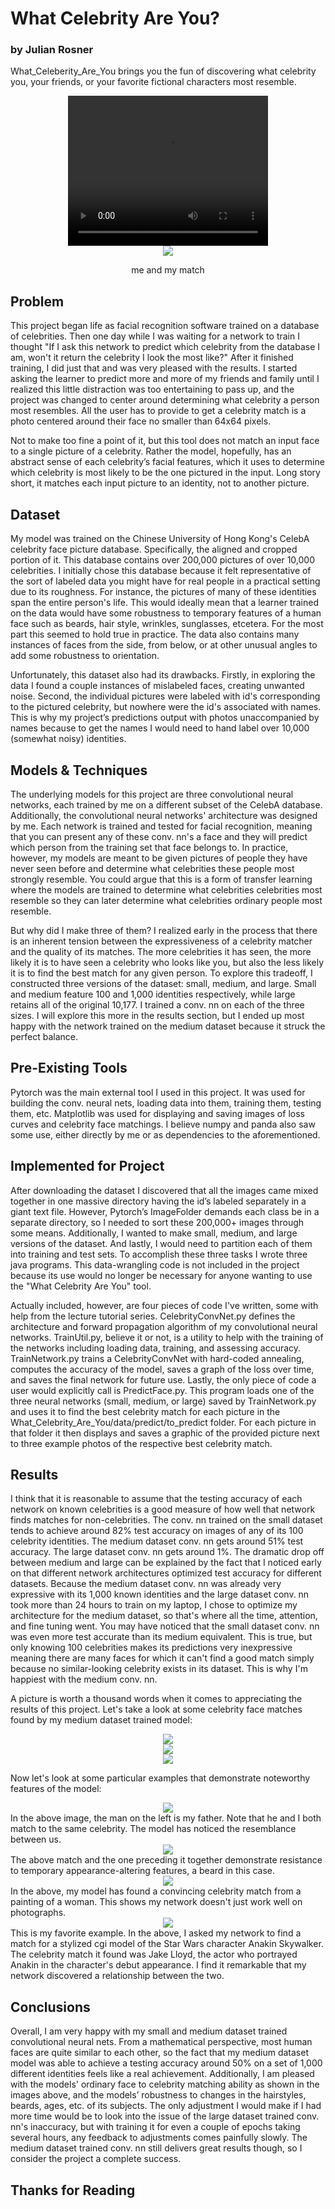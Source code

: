 # What Celebrity Are You?
### by Julian Rosner

What_Celeberity_Are_You brings you the fun of discovering what celebrity you, your friends, or your favorite fictional characters most resemble.


<div align="center">
  <video width="320" height="240" controls>
    <source src="https://github.com//julianrosner//What_Celebrity_Are_You//blob//main//explanation_and_demo.mp4" type="video/mp4">
  Your browser does not support the video tag.
  </video>
</div>

<div align="center">
  <img src="https://github.com//julianrosner//What_Celebrity_Are_You//blob//main//figs//medium_me.jpg?raw=true">
  <p>me and my match</p>
</div>

## Problem
This project began life as facial recognition software trained on a database of celebrities. Then one day while I was waiting for a network to train I thought "If I ask this network to predict which celebrity from the database I am, won't it return the celebrity I look the most like?" After it finished training, I did just that and was very pleased with the results. I started asking the learner to predict more and more of my friends and family until I realized this little distraction was too entertaining to pass up, and the project was changed to center around determining what celebrity a person most resembles. All the user has to provide to get a celebrity match is a photo centered around their face no smaller than 64x64 pixels.

Not to make too fine a point of it, but this tool does not match an input face to a single picture of a celebrity. Rather the model, hopefully, has an abstract sense of each celebrity’s facial features, which it uses to determine which celebrity is most likely to be the one pictured in the input. Long story short, it matches each input picture to an identity, not to another picture.

## Dataset
My model was trained on the Chinese University of Hong Kong's CelebA celebrity face picture database. Specifically, the aligned and cropped portion of it. This database contains over 200,000 pictures of over 10,000 celebrities. I initially chose this database because it felt representative of the sort of labeled data you might have for real people in a practical setting due to its roughness. For instance, the pictures of many of these identities span the entire person's life. This would ideally mean that a learner trained on the data would have some robustness to temporary features of a human face such as beards, hair style, wrinkles, sunglasses, etcetera. For the most part this seemed to hold true in practice. The data also contains many instances of faces from the side, from below, or at other unusual angles to add some robustness to orientation. 

Unfortunately, this dataset also had its drawbacks. Firstly, in exploring the data I found a couple instances of mislabeled faces, creating unwanted noise. Second, the individual pictures were labeled with id's corresponding to the pictured celebrity, but nowhere were the id's associated with names. This is why my project’s predictions output with photos unaccompanied by names because to get the names I would need to hand label over 10,000 (somewhat noisy) identities. 

## Models & Techniques
The underlying models for this project are three convolutional neural networks, each trained by me on a different subset of the CelebA database. Additionally, the convolutional neural networks' architecture was designed by me. Each network is trained and tested for facial recognition, meaning that you can present any of these conv. nn's a face and they will predict which person from the training set that face belongs to. In practice, however, my models are meant to be given pictures of people they have never seen before and determine what celebrities these people most strongly resemble. You could argue that this is a form of transfer learning where the models are trained to determine what celebrities celebrities most resemble so they can later determine what celebrities ordinary people most resemble. 

But why did I make three of them? I realized early in the process that there is an inherent tension between the expressiveness of a celebrity matcher and the quality of its matches. The more celebrities it has seen, the more likely it is to have seen a celebrity who looks like you, but also the less likely it is to find the best match for any given person. To explore this tradeoff, I constructed three versions of the dataset: small, medium, and large. Small and medium feature 100 and 1,000 identities respectively, while large retains all of the original 10,177. I trained a conv. nn on each of the three sizes. I will explore this more in the results section, but I ended up most happy with the network trained on the medium dataset because it struck the perfect balance.

## Pre-Existing Tools
Pytorch was the main external tool I used in this project. It was used for building the conv. neural nets, loading data into them, training them, testing them, etc. Matplotlib was used for displaying and saving images of loss curves and celebrity face matchings. I believe numpy and panda also saw some use, either directly by me or as dependencies to the aforementioned.

## Implemented for Project
After downloading the dataset I discovered that all the images came mixed together in one massive directory having the id’s labeled separately in a giant text file. However, Pytorch’s ImageFolder demands each class be in a separate directory, so I needed to sort these 200,000+ images through some means. Additionally, I wanted to make small, medium, and large versions of the dataset. And lastly, I would need to partition each of them into training and test sets. To accomplish these three tasks I wrote three java programs. This data-wrangling code is not included in the project because its use would no longer be necessary for anyone wanting to use the "What Celebrity Are You" tool.

Actually included, however, are four pieces of code I've written, some with help from the lecture tutorial series. CelebrityConvNet.py defines the architecture and forward propagation algorithm of my convolutional neural networks. TrainUtil.py, believe it or not, is a utility to help with the training of the networks including loading data, training, and assessing accuracy. TrainNetwork.py trains a CelebrityConvNet with hard-coded annealing, computes the accuracy of the model, saves a graph of the loss over time, and saves the final network for future use. Lastly, the only piece of code a user would explicitly call is PredictFace.py. This program loads one of the three neural networks (small, medium, or large) saved by TrainNetwork.py and uses it to find the best celebrity match for each picture in the What_Celebrity_Are_You/data/predict/to_predict folder. For each picture in that folder it then displays and saves a graphic of the provided picture next to three example photos of the respective best celebrity match.

## Results
I think that it is reasonable to assume that the testing accuracy of each network on known celebrities is a good measure of how well that network finds matches for non-celebrities. The conv. nn trained on the small dataset tends to achieve around 82% test accuracy on images of any of its 100 celebrity identities. The medium dataset conv. nn gets around 51% test accuracy. The large dataset conv. nn gets around 1%. The dramatic drop off between medium and large can be explained by the fact that I noticed early on that different network architectures optimized test accuracy for different datasets. Because the medium dataset conv. nn was already very expressive with its 1,000 known identities and the large dataset conv. nn took more than 24 hours to train on my laptop, I chose to optimize my architecture for the medium dataset, so that's where all the time, attention, and fine tuning went. You may have noticed that the small dataset conv. nn was even more test accurate than its medium equivalent. This is true, but only knowing 100 celebrities makes its predictions very inexpressive meaning there are many faces for which it can't find a good match simply because no similar-looking celebrity exists in its dataset. This is why I'm happiest with the medium conv. nn.

A picture is worth a thousand words when it comes to appreciating the results of this project. Let's take a look at some celebrity face matches found by my medium dataset trained model:

<div align="center">
<img src="https://github.com//julianrosner//What_Celebrity_Are_You//blob//main//figs//medium_natalie.jpg?raw=true">
</div>

<div align="center">
  <img src="https://github.com//julianrosner//What_Celebrity_Are_You//blob//main//figs//copy.jpg?raw=true">
</div>

<div align="center">
  <img src="https://github.com/julianrosner/What_Celebrity_Are_You/blob/main/figs/medium_mom.jpg?raw=true">
</div>

Now let's look at some particular examples that demonstrate noteworthy features of the model:

<div align="center">
  <img src="https://github.com/julianrosner/What_Celebrity_Are_You/blob/main/figs/medium_paul1.jpg?raw=true">
</div>
In the above image, the man on the left is my father. Note that he and I both match to the same celebrity. The model has noticed the resemblance between us.

<div align="center">
  <img src="https://github.com/julianrosner/What_Celebrity_Are_You/blob/main/figs/medium_paul2.jpg?raw=true">
</div>
The above match and the one preceding it together demonstrate resistance to temporary appearance-altering features, a beard in this case.

<div align="center">
  <img src="https://github.com//julianrosner//What_Celebrity_Are_You//blob//main//figs//medium_lisa.jpg?raw=true">
</div>
In the above, my model has found a convincing celebrity match from a painting of a woman. This shows my network doesn't just work well on photographs.

<div align="center">
  <img src="https://github.com//julianrosner//What_Celebrity_Are_You//blob//main//figs//small_anakin.jpg?raw=true">
</div>
This is my favorite example. In the above, I asked my network to find a match for a stylized cgi model of the Star Wars character Anakin Skywalker. The celebrity match it found was Jake Lloyd, the actor who portrayed Anakin in the character's debut appearance. I find it remarkable that my network discovered a relationship between the two.

## Conclusions
Overall, I am very happy with my small and medium dataset trained convolutional neural nets. From a mathematical perspective, most human faces are quite similar to each other, so the fact that my medium dataset model was able to achieve a testing accuracy around 50% on a set of 1,000 different identities feels like a real achievement. Additionally, I am pleased with the models' ordinary face to celebrity matching ability as shown in the images above, and the models’ robustness to changes in the hairstyles, beards, ages, etc. of its subjects. The only adjustment I would make if I had more time would be to look into the issue of the large dataset trained conv. nn's inaccuracy, but with training it for even a couple of epochs taking several hours, any feedback to adjustments comes painfully slowly. The medium dataset trained conv. nn still delivers great results though, so I consider the project a complete success.

## Thanks for Reading
